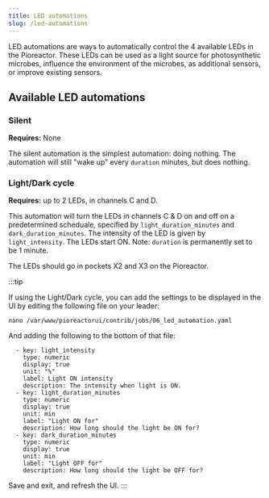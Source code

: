 ```yaml
---
title: LED automations
slug: /led-automations
---
```


LED automations are ways to automatically control the 4 available LEDs in the Pioreactor. These LEDs can be used as a light source for photosynthetic microbes, influence the environment of the microbes, as additional sensors, or improve existing sensors.


## Available LED automations


### Silent

**Requires:** None

The silent automation is the simplest automation: doing nothing. The automation will still "wake up" every `duration` minutes, but does nothing.

### Light/Dark cycle

**Requires:** up to 2 LEDs, in channels C and D.

This automation will turn the LEDs in channels C & D on and off on a predetermined scheduale, specified by `light_duration_minutes` and `dark_duration_minutes`. The intensity of the LED is given by `light_intensity`. The LEDs start ON. Note: `duration` is permanently set to be 1 minute.

The LEDs should go in pockets X2 and X3 on the Pioreactor.


:::tip

If using the Light/Dark cycle, you can add the settings to be displayed in the UI by editing the following file on your leader:

```
nano /var/www/pioreactorui/contrib/jobs/06_led_automation.yaml
```

And adding the following to the bottom of that file:
```
  - key: light_intensity
    type: numeric
    display: true
    unit: "%"
    label: Light ON intensity
    description: The intensity when light is ON.
  - key: light_duration_minutes
    type: numeric
    display: true
    unit: min
    label: "Light ON for"
    description: How long should the light be ON for?
  - key: dark_duration_minutes
    type: numeric
    display: true
    unit: min
    label: "Light OFF for"
    description: How long should the light be OFF for?
```

Save and exit, and refresh the UI.
:::
